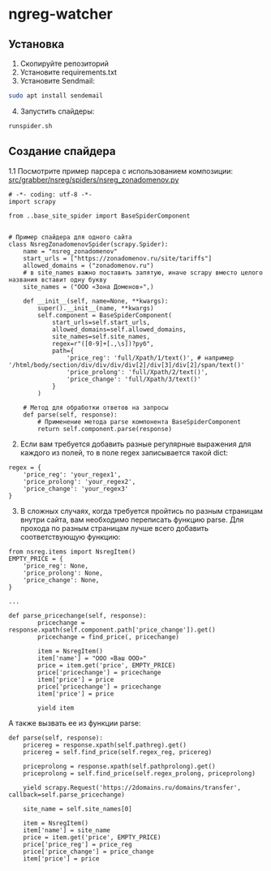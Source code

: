 # ngreg-watcher
## Установка
1. Скопируйте репозиторий
2. Установите requirements.txt
3. Установите Sendmail:
```bash
sudo apt install sendemail
```
4. Запустить спайдеры:
```bash 
runspider.sh
```
## Создание спайдера

1.1 Посмотрите пример парсера с использованием композиции:
[src/grabber/nsreg/spiders/nsreg_zonadomenov.py](src/grabber/nsreg/spiders/nsreg_zonadomenov.py)

```
# -*- coding: utf-8 -*-
import scrapy

from ..base_site_spider import BaseSpiderComponent


# Пример спайдера для одного сайта
class NsregZonadomenovSpider(scrapy.Spider):
    name = "nsreg_zonadomenov"
    start_urls = ["https://zonadomenov.ru/site/tariffs"]
    allowed_domains = ("zonadomenov.ru")
    # в site_names важно поставить запятую, иначе scrapy вместо целого названия вставит одну букву
    site_names = ("ООО «Зона Доменов»",)

    def __init__(self, name=None, **kwargs):
        super().__init__(name, **kwargs)
        self.component = BaseSpiderComponent(
            start_urls=self.start_urls,
            allowed_domains=self.allowed_domains,
            site_names=self.site_names,
            regex=r"([0-9]+[.,\s])?руб",
            path={
                'price_reg': 'full/Xpath/1/text()', # например '/html/body/section/div/div/div/div[2]/div[3]/div[2]/span/text()'
                'price_prolong': 'full/Xpath/2/text()', 
                'price_change': 'full/Xpath/3/text()'
            }
        )

    # Метод для обработки ответов на запросы
    def parse(self, response):
        # Применение метода parse компонента BaseSpiderComponent
        return self.component.parse(response)
```

2. Если вам требуется добавить разные регулярные выражения для каждого из полей, то в поле regex записывается такой dict:
```
regex = {
    'price_reg': 'your_regex1',
    'price_prolong': 'your_regex2',
    'price_change': 'your_regex3'
}
```
3. В сложных случаях, когда требуется пройтись по разным страницам внутри сайта, вам необходимо переписать функцию parse. Для прохода по разным страницам лучше всего добавить соответствующую функцию:
```
from nsreg.items import NsregItem()
EMPTY_PRICE = {
    'price_reg': None,
    'price_prolong': None,
    'price_change': None,
}

...

def parse_pricechange(self, response):
        pricechange = response.xpath(self.component.path['price_change']).get()
        pricechange = find_price(, pricechange)

        item = NsregItem()
        item['name'] = "ООО «Ваш ООО»"  
        price = item.get('price', EMPTY_PRICE)
        price['pricechange'] = pricechange
        item['price'] = price
        price['pricechange'] = pricechange 
        item['price'] = price  

        yield item
```
А также вызвать ее из функции parse:
```
def parse(self, response):
    pricereg = response.xpath(self.pathreg).get()
    pricereg = self.find_price(self.regex_reg, pricereg)

    priceprolong = response.xpath(self.pathprolong).get()
    priceprolong = self.find_price(self.regex_prolong, priceprolong)

    yield scrapy.Request('https://2domains.ru/domains/transfer', callback=self.parse_pricechange)

    site_name = self.site_names[0]

    item = NsregItem()
    item['name'] = site_name
    price = item.get('price', EMPTY_PRICE)
    price['price_reg'] = price_reg
    price['price_change'] = price_change
    item['price'] = price
```


